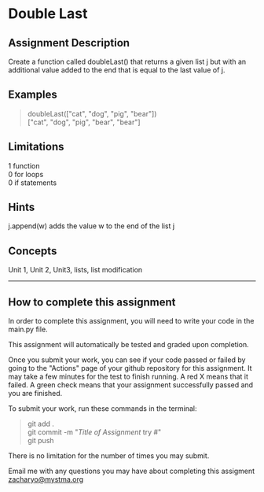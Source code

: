 # **Double Last**  

## **Assignment Description**  
Create a function called doubleLast() that returns a given list j but with an additional value added to the end that is equal to the last value of j.

## **Examples**  
>doubleLast(["cat", "dog", "pig", "bear"])  
["cat", "dog", "pig", "bear", "bear"]

## **Limitations**  
1 function  
0 for loops  
0 if statements  

## **Hints**  
j.append(w) adds the value w to the end of the list j  

## **Concepts**  
Unit 1, Unit 2, Unit3, lists, list modification  

---

## **How to complete this assignment**
In order to complete this assignment, you will need to write your code in the main.py file.

This assignment will automatically be tested and graded upon completion.

Once you submit your work, you can see if your code passed or failed by going to the "Actions" page of your github repository for this assignment. It may take a few minutes for the test to finish running. A red X means that it failed. A green check means that your assignment successfully passed and you are finished.

To submit your work, run these commands in the terminal: 
>git add .  
git commit -m "*Title of Assignment* try #"  
git push  

There is no limitation for the number of times you may submit.

Email me with any questions you may have about completing this assigment  
zacharyo@mystma.org
